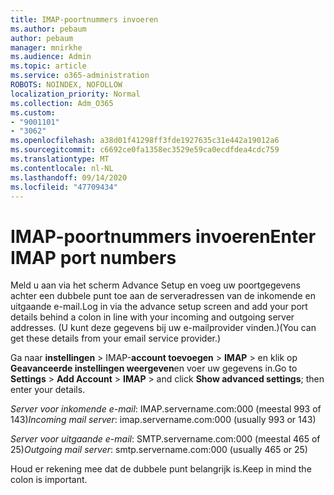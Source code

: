 ```yaml
---
title: IMAP-poortnummers invoeren
ms.author: pebaum
author: pebaum
manager: mnirkhe
ms.audience: Admin
ms.topic: article
ms.service: o365-administration
ROBOTS: NOINDEX, NOFOLLOW
localization_priority: Normal
ms.collection: Adm_O365
ms.custom:
- "9001101"
- "3062"
ms.openlocfilehash: a38d01f41298ff3fde1927635c31e442a19012a6
ms.sourcegitcommit: c6692ce0fa1358ec3529e59ca0ecdfdea4cdc759
ms.translationtype: MT
ms.contentlocale: nl-NL
ms.lasthandoff: 09/14/2020
ms.locfileid: "47709434"
---
```

# <a name="enter-imap-port-numbers"></a><span data-ttu-id="3b17f-102">IMAP-poortnummers invoeren</span><span class="sxs-lookup"><span data-stu-id="3b17f-102">Enter IMAP port numbers</span></span>

<span data-ttu-id="3b17f-103">Meld u aan via het scherm Advance Setup en voeg uw poortgegevens achter een dubbele punt toe aan de serveradressen van de inkomende en uitgaande e-mail.</span><span class="sxs-lookup"><span data-stu-id="3b17f-103">Log in via the advance setup screen and add your port details behind a colon in line with your incoming and outgoing server addresses.</span></span> <span data-ttu-id="3b17f-104">(U kunt deze gegevens bij uw e-mailprovider vinden.)</span><span class="sxs-lookup"><span data-stu-id="3b17f-104">(You can get these details from your email service provider.)</span></span> 

<span data-ttu-id="3b17f-105">Ga naar **instellingen**  >  IMAP-**account toevoegen**  >  **IMAP** > en klik op **Geavanceerde instellingen weergeven**en voer uw gegevens in.</span><span class="sxs-lookup"><span data-stu-id="3b17f-105">Go to **Settings** > **Add Account** > **IMAP** > and click **Show advanced settings**; then enter your details.</span></span> 

<span data-ttu-id="3b17f-106">*Server voor inkomende e-mail*: IMAP.servername.com:000 (meestal 993 of 143)</span><span class="sxs-lookup"><span data-stu-id="3b17f-106">*Incoming mail server*: imap.servername.com:000 (usually 993 or 143)</span></span> 

<span data-ttu-id="3b17f-107">*Server voor uitgaande e-mail*: SMTP.servername.com:000 (meestal 465 of 25)</span><span class="sxs-lookup"><span data-stu-id="3b17f-107">*Outgoing mail server*: smtp.servername.com:000 (usually 465 or 25)</span></span> 

<span data-ttu-id="3b17f-108">Houd er rekening mee dat de dubbele punt belangrijk is.</span><span class="sxs-lookup"><span data-stu-id="3b17f-108">Keep in mind the colon is important.</span></span> 

